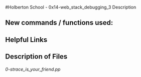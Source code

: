 #Holberton School - 0x14-web_stack_debugging_3
Description

## New commands / functions used:

## Helpful Links

## Description of Files
<h6>0-strace_is_your_friend.pp</h6>

